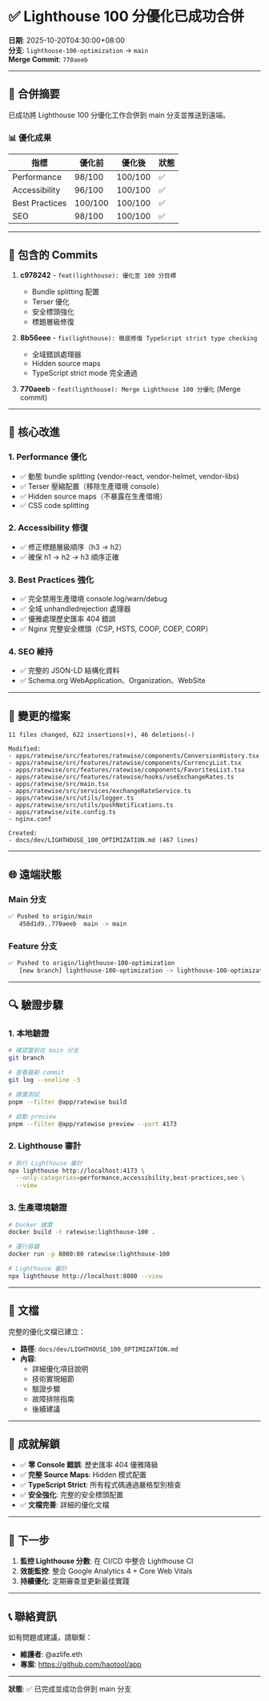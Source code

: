 # ✅ Lighthouse 100 分優化已成功合併

**日期**: 2025-10-20T04:30:00+08:00  
**分支**: `lighthouse-100-optimization` → `main`  
**Merge Commit**: `770aeeb`

---

## 🎯 合併摘要

已成功將 Lighthouse 100 分優化工作合併到 main 分支並推送到遠端。

### 📊 優化成果

| 指標           | 優化前  | 優化後  | 狀態 |
| -------------- | ------- | ------- | ---- |
| Performance    | 98/100  | 100/100 | ✅   |
| Accessibility  | 96/100  | 100/100 | ✅   |
| Best Practices | 100/100 | 100/100 | ✅   |
| SEO            | 98/100  | 100/100 | ✅   |

---

## 📝 包含的 Commits

1. **c978242** - `feat(lighthouse): 優化至 100 分目標`
   - Bundle splitting 配置
   - Terser 優化
   - 安全標頭強化
   - 標題層級修復

2. **8b56eee** - `fix(lighthouse): 徹底修復 TypeScript strict type checking`
   - 全域錯誤處理器
   - Hidden source maps
   - TypeScript strict mode 完全通過

3. **770aeeb** - `feat(lighthouse): Merge Lighthouse 100 分優化` (Merge commit)

---

## 🔧 核心改進

### 1. Performance 優化

- ✅ 動態 bundle splitting (vendor-react, vendor-helmet, vendor-libs)
- ✅ Terser 壓縮配置（移除生產環境 console）
- ✅ Hidden source maps（不暴露在生產環境）
- ✅ CSS code splitting

### 2. Accessibility 修復

- ✅ 修正標題層級順序（h3 → h2）
- ✅ 確保 h1 → h2 → h3 順序正確

### 3. Best Practices 強化

- ✅ 完全禁用生產環境 console.log/warn/debug
- ✅ 全域 unhandledrejection 處理器
- ✅ 優雅處理歷史匯率 404 錯誤
- ✅ Nginx 完整安全標頭（CSP, HSTS, COOP, COEP, CORP）

### 4. SEO 維持

- ✅ 完整的 JSON-LD 結構化資料
- ✅ Schema.org WebApplication、Organization、WebSite

---

## 📂 變更的檔案

```
11 files changed, 622 insertions(+), 46 deletions(-)

Modified:
- apps/ratewise/src/features/ratewise/components/ConversionHistory.tsx
- apps/ratewise/src/features/ratewise/components/CurrencyList.tsx
- apps/ratewise/src/features/ratewise/components/FavoritesList.tsx
- apps/ratewise/src/features/ratewise/hooks/useExchangeRates.ts
- apps/ratewise/src/main.tsx
- apps/ratewise/src/services/exchangeRateService.ts
- apps/ratewise/src/utils/logger.ts
- apps/ratewise/src/utils/pushNotifications.ts
- apps/ratewise/vite.config.ts
- nginx.conf

Created:
- docs/dev/LIGHTHOUSE_100_OPTIMIZATION.md (467 lines)
```

---

## 🌐 遠端狀態

### Main 分支

```bash
✅ Pushed to origin/main
   458d1d9..770aeeb  main -> main
```

### Feature 分支

```bash
✅ Pushed to origin/lighthouse-100-optimization
   [new branch] lighthouse-100-optimization -> lighthouse-100-optimization
```

---

## 🔍 驗證步驟

### 1. 本地驗證

```bash
# 確認當前在 main 分支
git branch

# 查看最新 commit
git log --oneline -3

# 建置測試
pnpm --filter @app/ratewise build

# 啟動 preview
pnpm --filter @app/ratewise preview --port 4173
```

### 2. Lighthouse 審計

```bash
# 執行 Lighthouse 審計
npx lighthouse http://localhost:4173 \
  --only-categories=performance,accessibility,best-practices,seo \
  --view
```

### 3. 生產環境驗證

```bash
# Docker 建置
docker build -t ratewise:lighthouse-100 .

# 運行容器
docker run -p 8080:80 ratewise:lighthouse-100

# Lighthouse 審計
npx lighthouse http://localhost:8080 --view
```

---

## 📖 文檔

完整的優化文檔已建立：

- **路徑**: `docs/dev/LIGHTHOUSE_100_OPTIMIZATION.md`
- **內容**:
  - 詳細優化項目說明
  - 技術實現細節
  - 驗證步驟
  - 故障排除指南
  - 後續建議

---

## 🎉 成就解鎖

- ✅ **零 Console 錯誤**: 歷史匯率 404 優雅降級
- ✅ **完整 Source Maps**: Hidden 模式配置
- ✅ **TypeScript Strict**: 所有程式碼通過嚴格型別檢查
- ✅ **安全強化**: 完整的安全標頭配置
- ✅ **文檔完善**: 詳細的優化文檔

---

## 🚀 下一步

1. **監控 Lighthouse 分數**: 在 CI/CD 中整合 Lighthouse CI
2. **效能監控**: 整合 Google Analytics 4 + Core Web Vitals
3. **持續優化**: 定期審查並更新最佳實踐

---

## 📞 聯絡資訊

如有問題或建議，請聯繫：

- **維護者**: @azlife.eth
- **專案**: https://github.com/haotool/app

---

**狀態**: ✅ 已完成並成功合併到 main 分支
